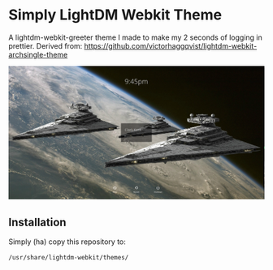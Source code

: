 # Simply LightDM Webkit Theme
A lightdm-webkit-greeter theme I made to make my 2 seconds of logging in prettier.
Derived from: https://github.com/victorhaggqvist/lightdm-webkit-archsingle-theme

![alt text](https://raw.githubusercontent.com/nomad23541/lightdm-webkit-simply-theme/master/screenshot.png)

## Installation
Simply (ha) copy this repository to:

    /usr/share/lightdm-webkit/themes/

